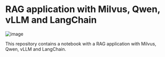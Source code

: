 # RAG application with Milvus, Qwen, vLLM and LangChain

![image](https://github.com/user-attachments/assets/01a1be47-5464-4d0e-ae13-3af535419846)

This repository contains a notebook with a RAG application with Milvus, Qwen, vLLM and LangChain.
